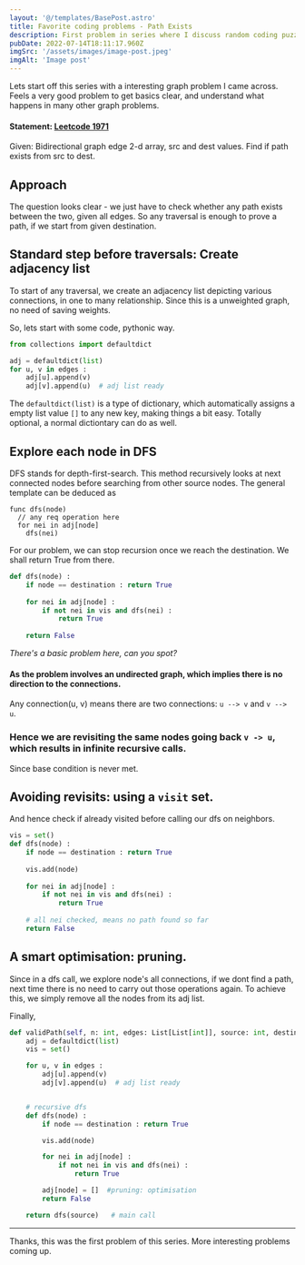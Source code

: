 ```yaml
---
layout: '@/templates/BasePost.astro'
title: Favorite coding problems - Path Exists
description: First problem in series where I discuss random coding puzzles I find interesting.
pubDate: 2022-07-14T18:11:17.960Z
imgSrc: '/assets/images/image-post.jpeg'
imgAlt: 'Image post'
---
```


Lets start off this series with a interesting graph problem I came across.
Feels a very good problem to get basics clear, and understand what happens in many other graph problems.

#### Statement: [Leetcode 1971](https://leetcode.com/problems/find-if-path-exists-in-graph/)

Given: Bidirectional graph edge 2-d array, src and dest values.
Find if path exists from src to dest.


## Approach
The question looks clear - we just have to check whether any path exists between the two, given all edges.
So any traversal is enough to prove a path, if we start from given destination.

## Standard step before traversals: Create adjacency list
To start of any traversal, we create an adjacency list depicting various connections, in one to many relationship.
Since this is a unweighted graph, no need of saving weights.

So, lets start with some code, pythonic way.
```python
from collections import defaultdict

adj = defaultdict(list)
for u, v in edges :
	adj[u].append(v)
	adj[v].append(u)  # adj list ready
```
The `defaultdict(list)` is a type of dictionary, which automatically assigns a empty list value `[]` to  any new key, making things a bit easy. Totally optional,  a normal dictiontary can do as well.

## Explore each node in DFS
DFS stands for depth-first-search. This method recursively looks at next connected nodes before searching from other source nodes.
The general template can be deduced as
```
func dfs(node)
  // any req operation here
  for nei in adj[node]
    dfs(nei)
```

For our problem, we can stop recursion once we reach the destination. We shall return True from there.

```python
def dfs(node) :
    if node == destination : return True
    
    for nei in adj[node] :
        if not nei in vis and dfs(nei) :
            return True
    
    return False
```

 *There's a basic problem here, can you spot?*
#### As the problem involves an undirected graph, which implies there is no direction to the connections.

Any connection(u, v) means there are two connections: `u --> v` and `v --> u`.

### Hence we are revisiting the same nodes going back `v -> u`, which results in infinite recursive calls.
Since base condition is never met.

## Avoiding revisits: using a `visit` set.
And hence check if already visited before calling our dfs on neighbors.

```python
vis = set()
def dfs(node) :
    if node == destination : return True
    
    vis.add(node)
    
    for nei in adj[node] :
        if not nei in vis and dfs(nei) :
            return True
    
    # all nei checked, means no path found so far
    return False
```

## A smart optimisation: pruning.
Since in a dfs call, we explore node's all connections, if we dont find a path, next time there is no need to carry out those operations again.
To achieve this, we simply remove all the nodes from its adj list.


Finally,
```python
def validPath(self, n: int, edges: List[List[int]], source: int, destination: int) -> bool:
    adj = defaultdict(list)
    vis = set()

    for u, v in edges :
        adj[u].append(v)
        adj[v].append(u)  # adj list ready


    # recursive dfs
    def dfs(node) :
        if node == destination : return True

        vis.add(node)

        for nei in adj[node] :
            if not nei in vis and dfs(nei) :
                return True

        adj[node] = []  #pruning: optimisation
        return False

    return dfs(source)   # main call
```
---
Thanks, this was the first problem of this series. More interesting problems coming up.